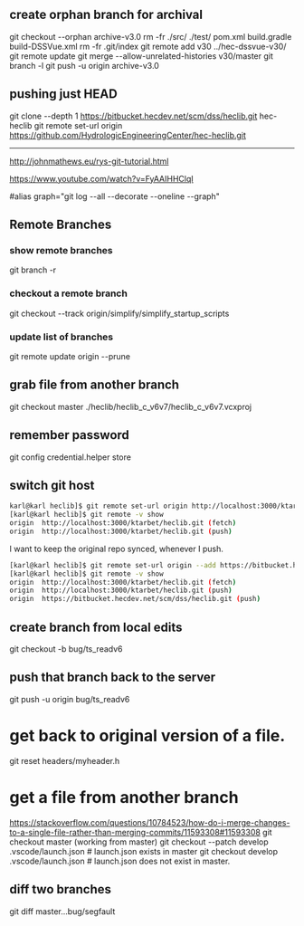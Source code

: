 ## create orphan branch for archival 

git checkout --orphan archive-v3.0
rm -fr ./src/ ./test/ pom.xml build.gradle  build-DSSVue.xml 
 rm -fr .git/index 
 git remote add v30 ../hec-dssvue-v30/
 git remote update
 git merge --allow-unrelated-histories v30/master
git branch -l
git push -u origin archive-v3.0



## pushing just HEAD

git clone --depth 1 https://bitbucket.hecdev.net/scm/dss/heclib.git   hec-heclib
git remote set-url origin  https://github.com/HydrologicEngineeringCenter/hec-heclib.git


-------

http://johnmathews.eu/rys-git-tutorial.html


https://www.youtube.com/watch?v=FyAAIHHClqI

#alias graph="git log --all --decorate --oneline --graph"


## Remote Branches

### show remote branches

git branch -r

### checkout a remote branch

git checkout --track  origin/simplify/simplify_startup_scripts

### update list of branches

git remote update origin --prune


## grab file from another branch

git checkout master ./heclib/heclib_c_v6v7/heclib_c_v6v7.vcxproj 

 
## remember password

git config credential.helper store

## switch git host

```bash
karl@karl heclib]$ git remote set-url origin http://localhost:3000/ktarbet/heclib.git
[karl@karl heclib]$ git remote -v show
origin	http://localhost:3000/ktarbet/heclib.git (fetch)
origin	http://localhost:3000/ktarbet/heclib.git (push)
```

I want to keep the original repo synced, whenever I push.

```bash
[karl@karl heclib]$ git remote set-url origin --add https://bitbucket.hecdev.net/scm/dss/heclib.git
[karl@karl heclib]$ git remote -v show
origin	http://localhost:3000/ktarbet/heclib.git (fetch)
origin	http://localhost:3000/ktarbet/heclib.git (push)
origin	https://bitbucket.hecdev.net/scm/dss/heclib.git (push)
```


## create branch from local edits

git checkout -b bug/ts_readv6

##  push that branch back to the server

git push -u origin bug/ts_readv6

# get back to original version of a file.
git reset headers/myheader.h

# get a file from another branch 
https://stackoverflow.com/questions/10784523/how-do-i-merge-changes-to-a-single-file-rather-than-merging-commits/11593308#11593308
git checkout master  (working from master)
 git checkout --patch develop .vscode/launch.json   # launch.json exists in master
 git checkout  develop .vscode/launch.json          # launch.json does not exist in master.


## diff two branches

git diff master...bug/segfault

